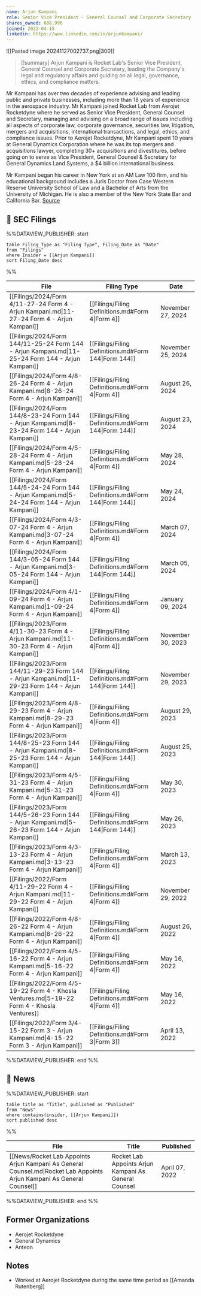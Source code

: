 ```yaml
---
name: Arjun Kampani
role: Senior Vice President - General Counsel and Corporate Secretary
shares_owned: 608,996
joined: 2022-04-15
linkedin: https://www.linkedin.com/in/arjunkampani/
---
```


![[Pasted image 20241127002737.png|300]]

>[!summary]
Arjun Kampani is Rocket Lab's Senior Vice President, General Counsel and Corporate Secretary, leading the Company's legal and regulatory affairs and guiding on all legal, governance, ethics, and compliance matters. 
>
Mr Kampani has over two decades of experience advising and leading public and private businesses, including more than 18 years of experience in the aerospace industry. Mr Kampani joined Rocket Lab from Aerojet Rocketdyne where he served as Senior Vice President, General Counsel and Secretary, managing and advising on a broad range of issues including all aspects of corporate law, corporate governance, securities law, litigation, mergers and acquisitions, international transactions, and legal, ethics, and compliance issues. Prior to Aerojet Rocketdyne, Mr Kampani spent 10 years at General Dynamics Corporation where he was its top mergers and acquisitions lawyer, completing 30+ acquisitions and divestitures, before going on to serve as Vice President, General Counsel & Secretary for General Dynamics Land Systems, a $4 billion international business.
>
Mr Kampani began his career in New York at an AM Law 100 firm, and his educational background includes a Juris Doctor from Case Western Reserve University School of Law and a Bachelor of Arts from the University of Michigan. He is also a member of the New York State Bar and California Bar.
[Source](https://www.rocketlabusa.com/about/team/)

## 💼 SEC Filings
%%DATAVIEW_PUBLISHER: start
```
table Filing_Type as "Filing Type", Filing_Date as "Date"
from "Filings"
where Insider = [[Arjun Kampani]]
sort Filing_Date desc

```
%%

| File                                                                                              | Filing Type                                          | Date              |
| ------------------------------------------------------------------------------------------------- | ---------------------------------------------------- | ----------------- |
| [[Filings/2024/Form 4/11-27-24 Form 4 - Arjun Kampani.md\|11-27-24 Form 4 - Arjun Kampani]]       | [[Filings/Filing Definitions.md#Form 4\|Form 4]]     | November 27, 2024 |
| [[Filings/2024/Form 144/11-25-24 Form 144 - Arjun Kampani.md\|11-25-24 Form 144 - Arjun Kampani]] | [[Filings/Filing Definitions.md#Form 144\|Form 144]] | November 25, 2024 |
| [[Filings/2024/Form 4/8-26-24 Form 4 - Arjun Kampani.md\|8-26-24 Form 4 - Arjun Kampani]]         | [[Filings/Filing Definitions.md#Form 4\|Form 4]]     | August 26, 2024   |
| [[Filings/2024/Form 144/8-23-24 Form 144 - Arjun Kampani.md\|8-23-24 Form 144 - Arjun Kampani]]   | [[Filings/Filing Definitions.md#Form 144\|Form 144]] | August 23, 2024   |
| [[Filings/2024/Form 4/5-28-24 Form 4 - Arjun Kampani.md\|5-28-24 Form 4 - Arjun Kampani]]         | [[Filings/Filing Definitions.md#Form 4\|Form 4]]     | May 28, 2024      |
| [[Filings/2024/Form 144/5-24-24 Form 144 - Arjun Kampani.md\|5-24-24 Form 144 - Arjun Kampani]]   | [[Filings/Filing Definitions.md#Form 144\|Form 144]] | May 24, 2024      |
| [[Filings/2024/Form 4/3-07-24 Form 4 - Arjun Kampani.md\|3-07-24 Form 4 - Arjun Kampani]]         | [[Filings/Filing Definitions.md#Form 4\|Form 4]]     | March 07, 2024    |
| [[Filings/2024/Form 144/3-05-24 Form 144 - Arjun Kampani.md\|3-05-24 Form 144 - Arjun Kampani]]   | [[Filings/Filing Definitions.md#Form 144\|Form 144]] | March 05, 2024    |
| [[Filings/2024/Form 4/1-09-24 Form 4 - Arjun Kampani.md\|1-09-24 Form 4 - Arjun Kampani]]         | [[Filings/Filing Definitions.md#Form 4\|Form 4]]     | January 09, 2024  |
| [[Filings/2023/Form 4/11-30-23 Form 4 - Arjun Kampani.md\|11-30-23 Form 4 - Arjun Kampani]]       | [[Filings/Filing Definitions.md#Form 4\|Form 4]]     | November 30, 2023 |
| [[Filings/2023/Form 144/11-29-23 Form 144 - Arjun Kampani.md\|11-29-23 Form 144 - Arjun Kampani]] | [[Filings/Filing Definitions.md#Form 144\|Form 144]] | November 29, 2023 |
| [[Filings/2023/Form 4/8-29-23 Form 4 - Arjun Kampani.md\|8-29-23 Form 4 - Arjun Kampani]]         | [[Filings/Filing Definitions.md#Form 4\|Form 4]]     | August 29, 2023   |
| [[Filings/2023/Form 144/8-25-23 Form 144 - Arjun Kampani.md\|8-25-23 Form 144 - Arjun Kampani]]   | [[Filings/Filing Definitions.md#Form 144\|Form 144]] | August 25, 2023   |
| [[Filings/2023/Form 4/5-31-23 Form 4 - Arjun Kampani.md\|5-31-23 Form 4 - Arjun Kampani]]         | [[Filings/Filing Definitions.md#Form 4\|Form 4]]     | May 30, 2023      |
| [[Filings/2023/Form 144/5-26-23 Form 144 - Arjun Kampani.md\|5-26-23 Form 144 - Arjun Kampani]]   | [[Filings/Filing Definitions.md#Form 144\|Form 144]] | May 26, 2023      |
| [[Filings/2023/Form 4/3-13-23 Form 4 - Arjun Kampani.md\|3-13-23 Form 4 - Arjun Kampani]]         | [[Filings/Filing Definitions.md#Form 4\|Form 4]]     | March 13, 2023    |
| [[Filings/2022/Form 4/11-29-22 Form 4 - Arjun Kampani.md\|11-29-22 Form 4 - Arjun Kampani]]       | [[Filings/Filing Definitions.md#Form 4\|Form 4]]     | November 29, 2022 |
| [[Filings/2022/Form 4/8-26-22 Form 4 - Arjun Kampani.md\|8-26-22 Form 4 - Arjun Kampani]]         | [[Filings/Filing Definitions.md#Form 4\|Form 4]]     | August 26, 2022   |
| [[Filings/2022/Form 4/5-16-22 Form 4 - Arjun Kampani.md\|5-16-22 Form 4 - Arjun Kampani]]         | [[Filings/Filing Definitions.md#Form 4\|Form 4]]     | May 16, 2022      |
| [[Filings/2022/Form 4/5-19-22 Form 4 - Khosla Ventures.md\|5-19-22 Form 4 - Khosla Ventures]]     | [[Filings/Filing Definitions.md#Form 4\|Form 4]]     | May 16, 2022      |
| [[Filings/2022/Form 3/4-15-22 Form 3 - Arjun Kampani.md\|4-15-22 Form 3 - Arjun Kampani]]         | [[Filings/Filing Definitions.md#Form 3\|Form 3]]     | April 13, 2022    |

%%DATAVIEW_PUBLISHER: end %%

## 📰 News
%%DATAVIEW_PUBLISHER: start
```
table title as "Title", published as "Published"
from "News"
where contains(insider, [[Arjun Kampani]])
sort published desc
```
%%

| File                                                                                                                   | Title                                                 | Published      |
| ---------------------------------------------------------------------------------------------------------------------- | ----------------------------------------------------- | -------------- |
| [[News/Rocket Lab Appoints Arjun Kampani As General Counsel.md\|Rocket Lab Appoints Arjun Kampani As General Counsel]] | Rocket Lab Appoints Arjun Kampani As General Counsel  | April 07, 2022 |

%%DATAVIEW_PUBLISHER: end %%

## Former Organizations

-  Aerojet Rocketdyne
-  General Dynamics
-  Anteon


## Notes

- Worked at Aerojet Rocketdyne during the same time period as [[Amanda Rutenberg]]